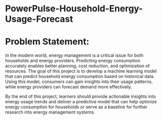 # PowerPulse-Household-Energy-Usage-Forecast

# Problem Statement:

In the modern world, energy management is a critical issue for both households and energy providers. Predicting energy consumption accurately enables better planning, cost reduction, and optimization of resources. The goal of this project is to develop a machine learning model that can predict household energy consumption based on historical data. Using this model, consumers can gain insights into their usage patterns, while energy providers can forecast demand more effectively.

By the end of this project, learners should provide actionable insights into energy usage trends and deliver a predictive model that can help optimize energy consumption for households or serve as a baseline for further research into energy management systems.



